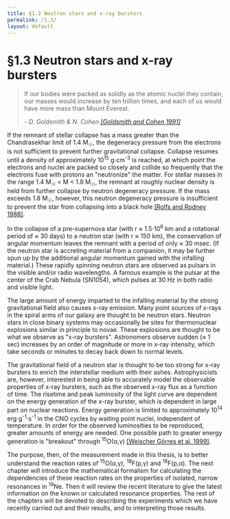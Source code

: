 ```yaml
---
title: §1.3 Neutron stars and x-ray bursters
permalink: /1.3/
layout: default
---
```


§1.3 Neutron stars and x-ray bursters
=====================================

<blockquote>
<p>If our bodies were packed as solidly as the atomic nuclei they contain, our
	masses would increase by ten trillion times, and each of us would have
	more mass than Mount Everest.
</p>
<footer><cite>- D. Goldsmith & N. Cohen 
	<a href="../bibliography/#goldsmith">[Goldsmith and Cohen 1991]</a></cite></footer>
</blockquote>

If the remnant of stellar collapse has a mass greater than the Chandrasekhar
limit of 1.4 M<span class="correction"><sub>☉</sub></span>, the degeneracy
pressure from the electrons is not sufficient to prevent further gravitational
collapse. Collapse resumes until a density of approximately 10<sup>15</sup>
g⋅cm<sup>-3</sup> is reached, at which point the electrons and nuclei are
packed so closely and collide so frequently that the electrons fuse with
protons an "neutronize" the matter. For stellar masses in the range 1.4
M<span class="correction"><sub>☉</sub></span> &lt; M &lt; 1.8
M<span class="correction"><sub>☉</sub></span>, the remnant at roughly nuclear
density is held from further collapse by neutron degeneracy pressure. If the
mass exceeds 1.8 M<span class="correction"><sub>☉</sub></span>, however, this
neutron degeneracy pressure is insufficient to prevent the star from
collapsing into a black hole [[Rolfs and Rodney
1988]](../bibliography/#rolfs).

In the collapse of a pre-supernova star (with r ≈ 1.5⋅10<sup>6</sup> km and a
rotational period of ≈ 30 days) to a neutron star (with r ≈ 150 km), the
conservation of angular momentum leaves the remnant with a period of only ≈ 30
msec. (If the neutron star is accreting material from a companion, it may be
further spun up by the additional angular momentum gained with the infalling
material.) These rapidly spinning neutron stars are observed as pulsars in the
visible and/or radio wavelengths. A famous example is the pulsar at the center
of the Crab Nebula (SN1054), which pulses at 30 Hz in both radio and visible
light.

The large amount of energy imparted to the infalling material by the strong
gravitational field also causes x-ray emission. Many point sources of x-rays
in the spiral arms of our galaxy are thought to be neutron stars. Neutron
stars in close binary systems may occasionally be sites for thermonuclear
explosions similar in principle to novae. These explosions are thought to be
what we observe as "x-ray bursters". Astronomers observe sudden (≈ 1 sec)
increases by an order of magnitude or more in x-ray intensity, which take
seconds or minutes to decay back down to normal levels.

The gravitational field of a neutron star is thought to be too strong for
x-ray bursters to enrich the interstellar medium with their ashes.
Astrophysicists are, however, interested in being able to accurately model the
observable properties of x-ray bursters, such as the observed x-ray flux as a
function of time. The risetime and peak luminosity of the light curve are
dependent on the energy generation of the x-ray burster, which is dependent in
large part on nuclear reactions. Energy generation is limited to approximately
10<sup>14</sup> erg⋅g<sup>-1</sup>⋅s<sup>-1</sup> in the CNO cycles by waiting
point nuclei, independent of temperature. In order for the observed
luminosities to be reproduced, greater amounts of energy are needed. One
possible path to greater energy generation is "breakout" through
<span class="nowrap"><sup>15</sup>O(α,γ)</span> [[Weischer Görres et al.
1999]](../bibliography/#weischer).

The purpose, then, of the measurement made in this thesis, is to better
understand the reaction rates of
<span class="nowrap"><sup>15</sup>O(α,γ)</span>,
<span class="nowrap"><sup>18</sup>F(p,γ)</span> and
<span class="nowrap"><sup>18</sup>F(p,α)</span>. The next chapter will
introduce the mathematical formalism for calculating the dependencies of these
reaction rates on the properties of isolated, narrow resonances in
<sup>19</sup>Ne. Then it will review the recent literature to give the latest
information on the known or calculated resonance properties. The rest of the
chapters will be devoted to describing the experiments which we have recently
carried out and their results, and to interpreting those results.
